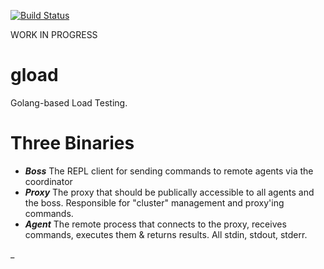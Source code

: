 [![Build Status](https://travis-ci.org/xeb/gload.svg?branch=master)](https://travis-ci.org/xeb/gload)

WORK IN PROGRESS

# gload
Golang-based Load Testing.  

# Three Binaries
* ***Boss*** The REPL client for sending commands to remote agents via the coordinator
* ***Proxy*** The proxy that should be publically accessible to all agents and the boss.  Responsible for "cluster" management and proxy'ing commands.
* ***Agent***  The remote process that connects to the proxy, receives commands, executes them & returns results.  All stdin, stdout, stderr.

_
